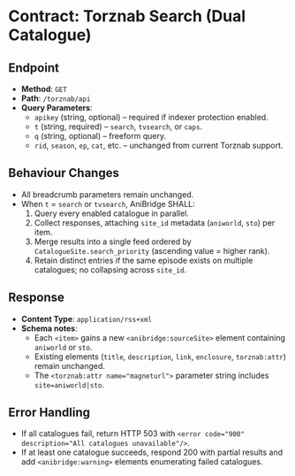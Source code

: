 # Contract: Torznab Search (Dual Catalogue)

## Endpoint
- **Method**: `GET`
- **Path**: `/torznab/api`
- **Query Parameters**:
  - `apikey` (string, optional) – required if indexer protection enabled.
  - `t` (string, required) – `search`, `tvsearch`, or `caps`.
  - `q` (string, optional) – freeform query.
  - `rid`, `season`, `ep`, `cat`, etc. – unchanged from current Torznab support.

## Behaviour Changes
- All breadcrumb parameters remain unchanged.
- When `t` = `search` or `tvsearch`, AniBridge SHALL:
  1. Query every enabled catalogue in parallel.
  2. Collect responses, attaching `site_id` metadata (`aniworld`, `sto`) per item.
  3. Merge results into a single feed ordered by `CatalogueSite.search_priority` (ascending value = higher rank).
  4. Retain distinct entries if the same episode exists on multiple catalogues; no collapsing across `site_id`.

## Response
- **Content Type**: `application/rss+xml`
- **Schema notes**:
  - Each `<item>` gains a new `<anibridge:sourceSite>` element containing `aniworld` or `sto`.
  - Existing elements (`title`, `description`, `link`, `enclosure`, `torznab:attr`) remain unchanged.
  - The `<torznab:attr name="magneturl">` parameter string includes `site=aniworld|sto`.

## Error Handling
- If all catalogues fail, return HTTP 503 with `<error code="900" description="All catalogues unavailable"/>`.
- If at least one catalogue succeeds, respond 200 with partial results and add `<anibridge:warning>` elements enumerating failed catalogues.
